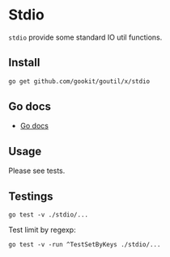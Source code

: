 # Stdio

`stdio` provide some standard IO util functions.

## Install

```bash
go get github.com/gookit/goutil/x/stdio
```

## Go docs

- [Go docs](https://pkg.go.dev/github.com/gookit/goutil/x/stdio)

## Usage

Please see tests.

## Testings

```shell
go test -v ./stdio/...
```

Test limit by regexp:

```shell
go test -v -run ^TestSetByKeys ./stdio/...
```
